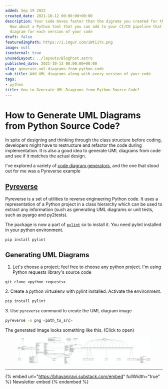 ```yaml
---
added: Sep 19 2022
created_date: 2021-10-12 00:00:00+00:00
description: Your code moves faster than the digrams you created for the documentation.
  How about a Python tool that you can add to your CI/CD pipeline that generates UML
  diagram for each version of your code
draft: false
featuredImgPath: https://i.imgur.com/iWtiiYx.png
image: null
isexternal: true
unusedLayout: ../layouts/BlogPost.astro
published_date: 2021-10-13 00:00:00+00:00
slug: generate-uml-diagrams-from-python-code
sub_title: Add UML diagrams along with every version of your code
tags:
- python
title: How to Generate UML Diagrams from Python Source Code?
---
```


# How to Generate UML Diagrams from Python Source Code?

In spite of designing and thinking through the class structure before coding, developers might have to restructure and refactor the code during implementation. It is also a good idea to generate UML diagrams from code and see if it matches the actual design.

I've explored a variety of [code diagram generators](uml-isnt-dead.md), and the one that stood out for me was a  Pyreverse example

## [Pyreverse](https://pypi.org/project/pylint/?utm\_source=bhavaniravi.com\&utm\_medium=website\&utm\_campaign=bhavaniravi-uml\&utm\_id=uml-diagrams)

Pyreverse is a set of utilities to reverse engineering Python code. It uses a representation of a Python project in a class hierarchy which can be used to extract any information (such as generating UML diagrams or unit tests, such as pyargo and py2tests).

The package is now a part of [`pylint`](https://pypi.org/project/pylint/?utm\_source=bhavaniravi.com\&utm\_medium=website\&utm\_campaign=bhavaniravi-uml\&utm\_id=uml-diagrams) so to install it. You need pylint installed in your python environment.

```
pip install pylint
```

## Generating UML Diagrams

1. Let's choose a project; feel free to choose any python project. I'm using Python requests library's source code

```git
git clone <python requests>
```

2\. Create a python virtualenv with pylint installed. Activate the environment.

```bash
pip install pylint
```

3\. Use `pyreverse` command to create the UML diagram image

```bash
pyreverse -o png <path_to_src>
```

The generated image looks something like this. (Click to open)

<figure><img src="../.gitbook/assets/image (6) (1).png" alt=""><figcaption></figcaption></figure>

***

{% embed url="https://bhavaniravi.substack.com/embed" fullWidth="true" %}
Newsletter embed
{% endembed %}
